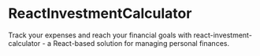 # ReactInvestmentCalculator
Track your expenses and reach your financial goals with react-investment-calculator - a React-based solution for managing personal finances.
